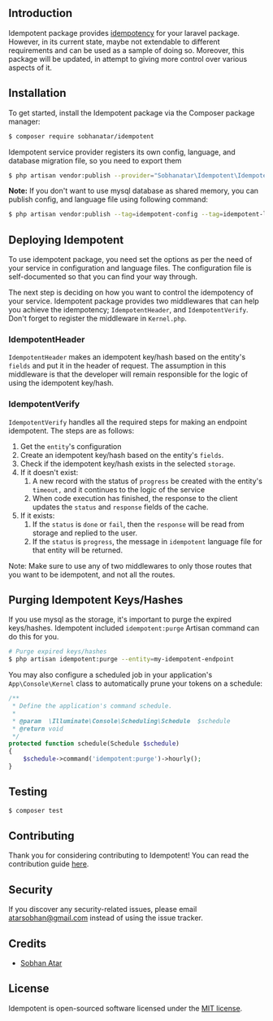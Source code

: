 ## Introduction

Idempotent package provides [idempotency](https://restfulapi.net/idempotent-rest-apis/) for your laravel package.
However, in its current state, maybe not extendable to different requirements and can be used as a sample of doing so.
Moreover, this package will be updated, in attempt to giving more control over various aspects of it.

## Installation

To get started, install the Idempotent package via the Composer package manager:

```bash
$ composer require sobhanatar/idempotent
```

Idempotent service provider registers its own config, language, and database migration file, so you need to export them

```bash
$ php artisan vendor:publish --provider="Sobhanatar\Idempotent\IdempotentServiceProvider"
```

**Note:** If you don't want to use mysql database as shared memory, you can publish config, and language file using
following command:

```bash
$ php artisan vendor:publish --tag=idempotent-config --tag=idempotent-language
```

## Deploying Idempotent

To use idempotent package, you need set the options as per the need of your service in configuration and language files.
The configuration file is self-documented so that you can find your way through.

The next step is deciding on how you want to control the idempotency of your service. Idempotent package provides two
middlewares that can help you achieve the idempotency; `IdempotentHeader`, and `IdempotentVerify`. Don't forget to
register the middleware in `Kernel.php`.

### IdempotentHeader

`IdempotentHeader` makes an idempotent key/hash based on the entity's `fields` and put it in the header of request. The
assumption in this middleware is that the developer will remain responsible for the logic of using the idempotent
key/hash.

### IdempotentVerify

`IdempotentVerify` handles all the required steps for making an endpoint idempotent. The steps are as follows:

1. Get the `entity`'s configuration
2. Create an idempotent key/hash based on the entity's `fields`.
3. Check if the idempotent key/hash exists in the selected `storage`.
4. If it doesn't exist:
    1. A new record with the status of `progress` be created with the entity's `timeout,` and it continues to the logic
       of the service
    2. When code execution has finished, the response to the client updates the `status` and `response` fields of the
       cache.
5. If it exists:
    1. If the `status` is `done` or `fail`, then the `response` will be read from storage and replied to the user.
    2. If the `status` is `progress`, the message in `idempotent` language file for that entity will be returned.

Note: Make sure to use any of two middlewares to only those routes that you want to be idempotent, and not all the
routes.

## Purging Idempotent Keys/Hashes

If you use mysql as the storage, it's important to purge the expired keys/hashes. Idempotent included
`idempotent:purge` Artisan command can do this for you.

```bash
# Purge expired keys/hashes
$ php artisan idempotent:purge --entity=my-idempotent-endpoint
```

You may also configure a scheduled job in your application's `App\Console\Kernel` class to automatically prune your
tokens on a schedule:

```php
/**
 * Define the application's command schedule.
 *
 * @param  \Illuminate\Console\Scheduling\Schedule  $schedule
 * @return void
 */
protected function schedule(Schedule $schedule)
{
    $schedule->command('idempotent:purge')->hourly();
}

```

## Testing

```bash
$ composer test
```

## Contributing

Thank you for considering contributing to Idempotent! You can read the contribution guide [here](CONTRIBUTING.md).

## Security

If you discover any security-related issues, please email atarsobhan@gmail.com instead of using the issue tracker.

## Credits

- [Sobhan Atar][link-author]

## License

Idempotent is open-sourced software licensed under the [MIT license](LICENSE.md).

[ico-version]: https://img.shields.io/packagist/v/sobhanatar/idempotent.svg?style=flat-square

[ico-downloads]: https://img.shields.io/packagist/dt/sobhanatar/idempotent.svg?style=flat-square

[ico-travis]: https://img.shields.io/travis/sobhanatar/idempotent/master.svg?style=flat-square

[ico-styleci]: https://styleci.io/repos/12345678/shield

[link-packagist]: https://packagist.org/packages/sobhanatar/idempotent

[link-downloads]: https://packagist.org/packages/sobhanatar/idempotent

[link-travis]: https://travis-ci.org/sobhanatar/idempotent

[link-styleci]: https://styleci.io/repos/12345678

[link-author]: https://github.com/sobhanatar

